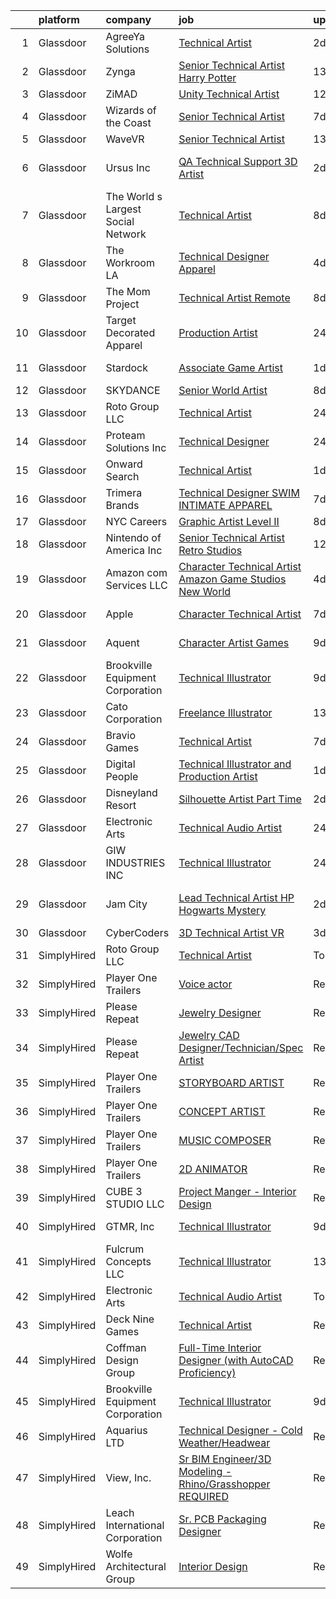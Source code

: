 

|    | platform    | company                            | job                                                                                                                                                                                                                                                                                                                                                                                                                                                                                                                                                                                                                                                                                                                                                                                                                                                                                                                                                                                                                                                                                                                                                                                                                                                                                                                                                                    | update_time   | location             |
|---:|:------------|:-----------------------------------|:-----------------------------------------------------------------------------------------------------------------------------------------------------------------------------------------------------------------------------------------------------------------------------------------------------------------------------------------------------------------------------------------------------------------------------------------------------------------------------------------------------------------------------------------------------------------------------------------------------------------------------------------------------------------------------------------------------------------------------------------------------------------------------------------------------------------------------------------------------------------------------------------------------------------------------------------------------------------------------------------------------------------------------------------------------------------------------------------------------------------------------------------------------------------------------------------------------------------------------------------------------------------------------------------------------------------------------------------------------------------------|:--------------|:---------------------|
|  1 | Glassdoor   | AgreeYa Solutions                  | [Technical Artist](https://www.glassdoor.com/partner/jobListing.htm?pos=102&ao=1110586&s=58&guid=000001818f539d79bdabed36e3836570&src=GD_JOB_AD&t=SR&vt=w&ea=1&cs=1_36c0d932&cb=1655967031057&jobListingId=1007951928158&cpc=8795CF9063CD573D&jrtk=3-0-1g67l77d02hsa001-1g67l77d9irnm800-0e97c32089a08e2d--6NYlbfkN0Dwb_YIohz4zuU9-hizYTxpAJ9-qZQvsILXUPhgrrTAx5tS5Q7cYMYpo6ALWUQbQqPQiQ1qn7MmkWW37chkrsqLUFxmoGR0o3NHbhVPUXlHnJ0w3ZNtz9xp9hODUcuxehPfOLsRQhJ1sJhH3MYYD2quhXlc9D8fH-RjvVqMr76o7_mbbIfDg7xw2MtgTN1Zxq2KLZkgXPHJTQfJXI1aIIFCmpkkKQ39ixyzzMOKv0IFckl7_4lGW35YEBc8DfrRcf23Pr18favfrO-QaESRG1bRGSLua-1OcyIPKUhPQjsLWKueDnIleYmTSARPohoOMsCzpt_VMezwjb-4GQqBlbN6ohxGoIN7TdsvtkQEqMDDKQppG4PRRwOSoQJSgTNWkllwH5RkK0wxF5SOPLqM4giFcOJp2FsQ_8G8rDh2X79OKaid5kYB_RmlguwXoJp5zcrv4FZiXg_Tdo64Iz1d-0ttSCMKU5QTHv9ZTwwejD7PvAxl25CAfsnboIUVrY9gPe8%3D)                                                                                                                                                                                                                                                                                                                                                                                                                                                                                                              | 2d            | Remote               |
|  2 | Glassdoor   | Zynga                              | [Senior Technical Artist   Harry Potter](https://www.glassdoor.com/partner/jobListing.htm?pos=128&ao=1136043&s=58&guid=000001818f539d79bdabed36e3836570&src=GD_JOB_AD&t=SR&vt=w&cs=1_09ad5b4c&cb=1655967031060&jobListingId=1007930325390&jrtk=3-0-1g67l77d02hsa001-1g67l77d9irnm800-fcaf5aeea2e4f48d-)                                                                                                                                                                                                                                                                                                                                                                                                                                                                                                                                                                                                                                                                                                                                                                                                                                                                                                                                                                                                                                                                | 13d           | Chicago, IL          |
|  3 | Glassdoor   | ZiMAD                              | [Unity Technical Artist](https://www.glassdoor.com/partner/jobListing.htm?pos=119&ao=1136043&s=58&guid=000001818f539d79bdabed36e3836570&src=GD_JOB_AD&t=SR&vt=w&cs=1_a514b62f&cb=1655967031060&jobListingId=1007931535655&jrtk=3-0-1g67l77d02hsa001-1g67l77d9irnm800-59ee458019209e8d-)                                                                                                                                                                                                                                                                                                                                                                                                                                                                                                                                                                                                                                                                                                                                                                                                                                                                                                                                                                                                                                                                                | 12d           | Remote               |
|  4 | Glassdoor   | Wizards of the Coast               | [Senior Technical Artist](https://www.glassdoor.com/partner/jobListing.htm?pos=122&ao=1136043&s=58&guid=000001818f539d79bdabed36e3836570&src=GD_JOB_AD&t=SR&vt=w&ea=1&cs=1_a3b4b9ee&cb=1655967031060&jobListingId=1007942802386&jrtk=3-0-1g67l77d02hsa001-1g67l77d9irnm800-2e8120c95d0ca352-)                                                                                                                                                                                                                                                                                                                                                                                                                                                                                                                                                                                                                                                                                                                                                                                                                                                                                                                                                                                                                                                                          | 7d            | Raleigh, NC          |
|  5 | Glassdoor   | WaveVR                             | [Senior Technical Artist](https://www.glassdoor.com/partner/jobListing.htm?pos=126&ao=1136043&s=58&guid=000001818f539d79bdabed36e3836570&src=GD_JOB_AD&t=SR&vt=w&cs=1_3b0eca5f&cb=1655967031060&jobListingId=1007929708288&jrtk=3-0-1g67l77d02hsa001-1g67l77d9irnm800-515f165fb0a512c6-)                                                                                                                                                                                                                                                                                                                                                                                                                                                                                                                                                                                                                                                                                                                                                                                                                                                                                                                                                                                                                                                                               | 13d           | Remote               |
|  6 | Glassdoor   | Ursus  Inc                         | [QA Technical Support 3D Artist](https://www.glassdoor.com/partner/jobListing.htm?pos=113&ao=1110586&s=58&guid=000001818f539d79bdabed36e3836570&src=GD_JOB_AD&t=SR&vt=w&ea=1&cs=1_c8e60c0c&cb=1655967031059&jobListingId=1007952300748&cpc=C4A69CCDBB3B9599&jrtk=3-0-1g67l77d02hsa001-1g67l77d9irnm800-8e6621c51b927726--6NYlbfkN0CT8vBT9H5mqECx2dfLV_FONLPDKpIRssxVwtj05Tmm4rA5I0VNOPdM1oYsK66ov5rfnjfgAZTugxHRSpus1mP8WNxYOiQfHnv_mhFLovft_g4Rr4K9awOumL3X_lvb96-uMoWdsRynJtbDEdlM-fhizy4LBD0CECYUaxYBUgKi4CsfFRoFBZSl9jIqTPKli8q6RhfSZrHVLU5Sb2Bs0teDv2ttFtLKxcgrFuxRKOo3jHlJx_8PyO-8zzrqrT5jxOIbuav3o2VSF_SbBLH3D_GRQ2-HkG0GHF0qBMDs2-AT8EmvwOvMjKxf40gK-tPZkqqso0d3eucqJdfkWSbzW2jQt-6e0s3CvLTBNjU4OAEksVLbEBKT0cVI8YTsvz3t4bDJ9RBrt-jfI_KjOS8XqSpWu949SqwdzjlfXDrLuWExs0asbjdK0NHHeIaQYZ-JWdGFVp9kQYbbvrdDld119-FAHubkdWb5yNejhr7n2UohgATb4geaCQ-HoLN4G29SqpB8s_mwAGKvB5WxIOxUuk84WOtDf6QQ3KsSKssYrbCoDnOKpuah58mkB8akreoaWRtiet0K1XdojpwYI3BSNcQqnVWaa_pj84zDmiCFmhr3qkqcHCT51mPI3soKRP9EXT7CBtvgBA1u6R3FzvG88mQpTEqVV4rHjJwur-fLnj_pOOXKPFF9j-Ns4IzMzimL4ryxoGAHCWibBHWC1MWSecBZ)                                                                                                                                                                                                                                                                              | 2d            | San Francisco, CA    |
|  7 | Glassdoor   | The World s Largest Social Network | [Technical Artist](https://www.glassdoor.com/partner/jobListing.htm?pos=114&ao=1110586&s=58&guid=000001818f539d79bdabed36e3836570&src=GD_JOB_AD&t=SR&vt=w&cs=1_235e6244&cb=1655967031059&jobListingId=1007940701350&cpc=0FE1F5EA2BC84A01&jrtk=3-0-1g67l77d02hsa001-1g67l77d9irnm800-a89872819a82c25f--6NYlbfkN0DSgjPPcnEdvoK3uuxfISLALE6pB1FR7YSHOr_tSg5_QGIhoz_2VqUepdcKLBLI_zSM2ofyPzeQLtzdoth_FeSpi_SRGo1jm_O5Zz3wI8xirG3g5VATtwtMr0r4LH8DSyg-ysPYLWuJRl3oK_-dNRVnhmQzoQ13ikV9FlZyMcmYyzuzBKNKBpnesQkgiPsycCkfrm77Wlfs8diQJVeVc2Fw2KCB8z6M_vPAmt-4WOmxabJFo3o3qVNnADSgNmU3EsHFBr31eISvkYPrHnKfHSlEgPUCbYW5kumO3borS3lvFRVkyrMFjOUylDlHaCECD3SUe5NY3MKDmDrq4e9VDnKSVVeS3Sd3Zdd6oGtPe_k2RXFWk9BP8osE8laEvNuGcPMFaJMv-EJmg7cnwaJE461oPjTPW-WqBWuL1r9e8KCfuuIP30u6q5RYrBcw4l-Nr3CAWFNByUcghwE3eUCL2b0RYRoVxzU4In5zi8s_jx7TuMCqLF4x6MlpP1ZF7agx2aSlPCZkB2SpNOak2dKmE4SQI_tNgIJe6Ey3uo7QrzyvSV_rze1s8Q_sfIejAv-lIChi19xoJQNmDlzSF7hECWgU)                                                                                                                                                                                                                                                                                                                                                                                                                                 | 8d            | New York, NY         |
|  8 | Glassdoor   | The Workroom LA                    | [Technical Designer  Apparel ](https://www.glassdoor.com/partner/jobListing.htm?pos=107&ao=1110586&s=58&guid=000001818f539d79bdabed36e3836570&src=GD_JOB_AD&t=SR&vt=w&ea=1&cs=1_599585ec&cb=1655967031058&jobListingId=1007948862201&cpc=235F38378B0CF412&jrtk=3-0-1g67l77d02hsa001-1g67l77d9irnm800-63055c2c9f39e4bf--6NYlbfkN0BbxD7TrE-0N5bh3QngsCY9650hf7u1LNH0kUNNe64i46ArhF52c5H6kK_ReaOHWezDTI2PlXxbWhRUQmaRdJbsiGHEQRuhsScJbHgWwr5ya7Irfu9MN8k1a-SYASiDP-zfItoPmHoWd_EDJt6aCO4KZEYE13hlEpiS2PXxaSIpcndCNbv4tB3l7CpzQvOoUQ0PZh2-XkoruHYDQ0GbZX1eQMEw8VbCiO1VkA9xnndnmhCSGQ7gOHY3B8ncBIHYHPgR85xLn47o5BaEiDpuuZEKKyPjDY512vtgZ-Mup65B2NZ9gbzL5arGxWxgq9_tAlvA0ZM7ZtWuKSgfJPdjmSGNbQCyBuie3hdl__k2hdGrbJkWIEG5unp_jo9cs0aJ_eyQo-uk39-9s-xX_iDT91aUuebZfe1BGphGyYW9TBJPMR3dK3NNWm8q68rkwE9L7ucCpoO06blMeTUf6y9LDXN7RU0LA8V2vtagmkdBtI-ujD_JgxQ8zeKsskCWoogV9ZeVxx0eU8FqG9Z7wEZSTXEu3f8oxZ-yDJg%3D)                                                                                                                                                                                                                                                                                                                                                                                                                                                                  | 4d            | Vernon, CA           |
|  9 | Glassdoor   | The Mom Project                    | [Technical Artist  Remote ](https://www.glassdoor.com/partner/jobListing.htm?pos=106&ao=1110586&s=58&guid=000001818f539d79bdabed36e3836570&src=GD_JOB_AD&t=SR&vt=w&cs=1_583dd8c4&cb=1655967031058&jobListingId=1007939939925&cpc=44CD5376B8534B8F&jrtk=3-0-1g67l77d02hsa001-1g67l77d9irnm800-264f9011810ab4a3--6NYlbfkN0BDp_epf89aHDQhKpPegNJQ_ldQpEFZQsM9OcONMGxWx6pU56EKHF58QjVdAUvn2gX31HUntCyLUwzir2_2qLQKiwc4zqgc0EcGzWlJtEFabSJje5p3zQNcGS6mmu-hK71c0amOsooqt9D74xqUp2Fe1oOyI1RWtfFw9BBSi2GEBaE6UlKZT1OWJEzUiWGsGr7FXy8Yk5uWVY7l33rsr6kchVIt7Jz_bbe13IkgLUPX7TROndLUqAlIIIevRmKsSxkvbgnsPX5xV2Mel4t9mKZzUBuNAFJad-JKNXWJ38qPlWQdUm9kmKKFa0LAFGlGf2aAvrHXI5rsXtOxIeWNYEj22i5yv_waHPJE49H-596UXTU47rbnHta_XoB0Vrk7mDzbcORqvxDn6ey7q2gNgE3MiL8tBg3lefdJOEyx0OulR3qaHMEd0dl-1h6sT2IrjjgdWeNZFNUCPWjFx7n5w3jzbpegymmeNHRLuOL3fQw3lw5YJqX00lVvbIwpRLhV6o06xCzRd4z0kpPjrMERBwt23bXxqczZ9o5jOkaSiLz8EMF9CfV6vj7oljZV5xfo6FPohXb_QjCEnA%3D%3D)                                                                                                                                                                                                                                                                                                                                                                                                                            | 8d            | Bell, CA             |
| 10 | Glassdoor   | Target Decorated Apparel           | [Production Artist](https://www.glassdoor.com/partner/jobListing.htm?pos=112&ao=1110586&s=58&guid=000001818f539d79bdabed36e3836570&src=GD_JOB_AD&t=SR&vt=w&ea=1&cs=1_0a009bc2&cb=1655967031059&jobListingId=1007957354561&cpc=48B9F4758953335C&jrtk=3-0-1g67l77d02hsa001-1g67l77d9irnm800-1a3b45e677a54cb2--6NYlbfkN0Bo_CM2a8GgFIiw_-9fb5ug3xmG_MFCzpxBl7ntROtVZZwkxXllnYUBEouZ5bRRkZHsuEezYo4nGhE4PhEdmyH-nn1XLLvp-SwzZA1fz7eS6BbSbtWJYURT0ATtknenuNdkFHmNXLXvQFw0HRlzm3yYQL0gDDR4NgSzxPxGy_ENQrXui4MyF8Qfuzwxc5LaHoNQqVWj-BSatFX4aBxcXcd3Mk8D7MwsikBPCU6d-ycKOrCYI5xzPebhvJ4GvvZKgVyf1OqGr582ZtvI2vJ_4WYDI_0XRoEbG7QBBMB2yL4Q18sumnH_HCgLkNP1PVL3D3hknHPC_Qlhx30icq9-llKfCtRVWHWze-wFsbStO2F-trh95fm-sFRxifuDcTa2ndIv7zdyMCiiXo8PAmQzaNO2WfBA9--kEEwlxXpaetNT_IdaMqERbGH-iNugBVlgp4nHsnwbvag43-e4uBRBFbxF-LnISsbMbiZ8vwdw5tkEsmK3CWgYhwRtnJrOKVe35ig%3D)                                                                                                                                                                                                                                                                                                                                                                                                                                                                                                             | 24h           | Naperville, IL       |
| 11 | Glassdoor   | Stardock                           | [Associate Game Artist](https://www.glassdoor.com/partner/jobListing.htm?pos=124&ao=1136043&s=58&guid=000001818f539d79bdabed36e3836570&src=GD_JOB_AD&t=SR&vt=w&ea=1&cs=1_270b95fd&cb=1655967031060&jobListingId=1007953689488&jrtk=3-0-1g67l77d02hsa001-1g67l77d9irnm800-5142e70c69ddd18f-)                                                                                                                                                                                                                                                                                                                                                                                                                                                                                                                                                                                                                                                                                                                                                                                                                                                                                                                                                                                                                                                                            | 1d            | Plymouth, MI         |
| 12 | Glassdoor   | SKYDANCE                           | [Senior World Artist](https://www.glassdoor.com/partner/jobListing.htm?pos=127&ao=1136043&s=58&guid=000001818f539d79bdabed36e3836570&src=GD_JOB_AD&t=SR&vt=w&cs=1_b3357f80&cb=1655967031060&jobListingId=1007939631759&jrtk=3-0-1g67l77d02hsa001-1g67l77d9irnm800-638e1b51108d22ac-)                                                                                                                                                                                                                                                                                                                                                                                                                                                                                                                                                                                                                                                                                                                                                                                                                                                                                                                                                                                                                                                                                   | 8d            | Remote               |
| 13 | Glassdoor   | Roto Group LLC                     | [Technical Artist](https://www.glassdoor.com/partner/jobListing.htm?pos=125&ao=1136043&s=58&guid=000001818f539d79bdabed36e3836570&src=GD_JOB_AD&t=SR&vt=w&ea=1&cs=1_6d6c2955&cb=1655967031060&jobListingId=1007957046691&jrtk=3-0-1g67l77d02hsa001-1g67l77d9irnm800-458a406d35b20855-)                                                                                                                                                                                                                                                                                                                                                                                                                                                                                                                                                                                                                                                                                                                                                                                                                                                                                                                                                                                                                                                                                 | 24h           | Columbus, OH         |
| 14 | Glassdoor   | Proteam Solutions Inc              | [Technical Designer](https://www.glassdoor.com/partner/jobListing.htm?pos=108&ao=1110586&s=58&guid=000001818f539d79bdabed36e3836570&src=GD_JOB_AD&t=SR&vt=w&ea=1&cs=1_ac929eb9&cb=1655967031058&jobListingId=1007957157599&cpc=50179EF3956C3176&jrtk=3-0-1g67l77d02hsa001-1g67l77d9irnm800-d1a8cd7a36bbccdd--6NYlbfkN0AEHyidsAqlM5jU6RNZv1Yf_D4e3sgfUyke_uMGTUdwuNYaPub4Pzc-m7WlvIsD3mx2oUdZ4W7WlRNRRNhxlogjq4lkkLP-kxzMHokMcDwNF6sl7fpS5lBMMKe8h0378UpkGmF67BhasmU-epXJX_L_fj0Bt_qQrpg8Xj46DImytkJLG-izhDhCgRfbCoH_NfHDHMycwh7ZtwggWFGgrCtx3bB6A6L29uAqIf5f4q8019xJCtKyCX90cgyHB6hIJF2I9hTkY_FnrlvpP2T5b5PYVAaxl2CTf9-nG3-p1HKI8o_KRIg6wShR5mCSc73kipzqWKhWvAB0GkfFAT5ZSzAzLZexN7I8fm20DgVx7TyUVTooqhBx7v-XMPZ4B5898_GrJ9NqYqKQwTsfysOJy8_LmPS8ZHuhc44Dyp-soE5skF9rQNUDXQBiS0UvrpT-Ki344_P333kdX-OIpmw8VoJ0ndy8BGmUcRCqbR1P6qqIMRbzr-C6283zSRfF3HZiF6VVXtRpUyYh-w%3D%3D)                                                                                                                                                                                                                                                                                                                                                                                                                                                                                              | 24h           | Manhattan            |
| 15 | Glassdoor   | Onward Search                      | [Technical Artist](https://www.glassdoor.com/partner/jobListing.htm?pos=111&ao=1110586&s=58&guid=000001818f539d79bdabed36e3836570&src=GD_JOB_AD&t=SR&vt=w&cs=1_7982fc5b&cb=1655967031058&jobListingId=1007954886133&cpc=D2F1DE17EE1F43B9&jrtk=3-0-1g67l77d02hsa001-1g67l77d9irnm800-5131d7b8876a0659--6NYlbfkN0B7YoEZZ2QAGDyEGGmBPAUWSHc1Mt3sMCn9FehKcWA3w0R0aH9tn_iPRPZmwuOkWsxEWWC8gx3As6Kin8dza-zO1qi84xRYi-22dBLOTXn3y7FjxBhDhCHCO3qP1SaUDmU7IMeOPcNnVVI_NQpCX5fLoJMiqsFbR0cHZZRBl0NCFmcUucvVbX3Zvgn0VdauAX07U6zxrMBYZ1rpozE2PGCmxFcETRIf6GkJr2PvdTP6EOLcPzYjK0O-MWJ9WCYKoNb00yGkxRC_-DrlHiWgcIRMfUI-8AkGtBr34Fi7vMrVnpj2XAb4qTsiyzdZfu_j69EWhuyViMjRNyIoIene6QSKvaXdCmQgmxCy6GF5Gcquu0NIyAQpSwbay322ENK4aHeaa3oqE_nPg9reU2qGqThIq7MnYZ5u_W8aBj5Pxl4tQYeG7cy_n_JUxE2-j6UR5u5ab9hQ8viCjQMtqL5xX_1UgfwyO6n_E3S6x0fjShUVAon-anpPyXxxU5DyEcRj7xzyExwdh8yFyPchgiOK0lXCLMwXRd9XwORn40i1p6yIUZJ2JbF66ykmkTwZfEamKk0u9S5fdHNfGAEayvEkjv7JmOj-HHMDl6cLkmcligfmukfd8I35Ips6w4LurYey_3zxjh7myX_K_kZf4wHr-tLW8vDSYwnNHQy1uwWXlACOG5R1OBrTazi2A8zlmqz88P7CuLUZ3XqvI1EM9xWkpWbIm-H8fNX8ptKk48cug6dfuIfAwdloY5JZyd6QYTKnZflSXzPlN5lRR0ZaXR42hsux93tyzMcx2sbHPRhgFcbiR-dhVo2OW0eHF9gXDruORva1C1ZftS9C68AJFpUErZ860YNUkiqFUkEDxmGD7PVsikJf1SSUFXjmLXaM1imQcUXmC6vznQlWGjwesQDTj-jr75Hyg4noAqdSoP3z_YFNuif9PHbqacgV855KQY7roSxkwmzUNmDvO2m39VqoL6lvfV6Zi8OP7un5OSJQsu49cITiKxMnDaO7) | 1d            | San Diego, CA        |
| 16 | Glassdoor   | Trimera Brands                     | [Technical Designer   SWIM   INTIMATE APPAREL](https://www.glassdoor.com/partner/jobListing.htm?pos=109&ao=1110586&s=58&guid=000001818f539d79bdabed36e3836570&src=GD_JOB_AD&t=SR&vt=w&ea=1&cs=1_d8b930d1&cb=1655967031058&jobListingId=1007942360547&cpc=AB6E7ED505984E67&jrtk=3-0-1g67l77d02hsa001-1g67l77d9irnm800-4e00f04391f14b82--6NYlbfkN0DzaDHVbxJ-LJZej0v9fk4K-FwNocoxjQ_zxp68kPBvctOBIAfBBfY8yM6aWU0BbG79AGZrteZDLLR1ROExfUvURuACMNXEbU2lgAZJTHfTwjbvTSxRq4aFQdJ-C5X2_gb8JBuE7G684wYkkNPhUNfVRXTN6x96PErJfEPfX6yxrsP4V52AM0C8BHBBJXIs_ccY-HmONq6MiBmzlLVeV1zWals9k--ieXaohRQPC-wsPwgBvzHi786wEJmQlW9KGNNmbUsiqtOh8tDh-FHrMgaO3y6vsSonWipRP68aGBOEpDWasA-CJX9Lyh1DIXKn6yEK1YRzoOHtoGcTJGQ8UFARCnDdi8sixQzRm2KVOHCKA0CkPaIX0LHX_rynKmL1B6YXy2WaNsG9Yqe3d6X9z6hK9JZYPNoVyO4PcgknBIu1qaZaZJCfyEGyQnEZjuetoPh931je17nRXuhQd_mao4jGQoWajmznWqEE11dM_v_LVGYO464XnditIyizHEHABeO-DN5rwpWkupLf7v1TlIBwkBukvFEL1Cs%3D)                                                                                                                                                                                                                                                                                                                                                                                                                                                  | 7d            | New York, NY         |
| 17 | Glassdoor   | NYC Careers                        | [Graphic Artist  Level II](https://www.glassdoor.com/partner/jobListing.htm?pos=129&ao=1136043&s=58&guid=000001818f539d79bdabed36e3836570&src=GD_JOB_AD&t=SR&vt=w&cs=1_e60481a0&cb=1655967031060&jobListingId=1007939256781&jrtk=3-0-1g67l77d02hsa001-1g67l77d9irnm800-49a08ac07a8db449-)                                                                                                                                                                                                                                                                                                                                                                                                                                                                                                                                                                                                                                                                                                                                                                                                                                                                                                                                                                                                                                                                              | 8d            | Manhattan            |
| 18 | Glassdoor   | Nintendo of America Inc            | [Senior Technical Artist  Retro Studios ](https://www.glassdoor.com/partner/jobListing.htm?pos=123&ao=1136043&s=58&guid=000001818f539d79bdabed36e3836570&src=GD_JOB_AD&t=SR&vt=w&cs=1_2b0a74b7&cb=1655967031060&jobListingId=1007931759564&jrtk=3-0-1g67l77d02hsa001-1g67l77d9irnm800-b3cfe5fc0fb78aef-)                                                                                                                                                                                                                                                                                                                                                                                                                                                                                                                                                                                                                                                                                                                                                                                                                                                                                                                                                                                                                                                               | 12d           | Austin, TX           |
| 19 | Glassdoor   | Amazon com Services LLC            | [Character Technical Artist  Amazon Game Studios   New World](https://www.glassdoor.com/partner/jobListing.htm?pos=121&ao=1136043&s=58&guid=000001818f539d79bdabed36e3836570&src=GD_JOB_AD&t=SR&vt=w&cs=1_e1feefca&cb=1655967031060&jobListingId=1007948570053&jrtk=3-0-1g67l77d02hsa001-1g67l77d9irnm800-239f5a616c64cdfc-)                                                                                                                                                                                                                                                                                                                                                                                                                                                                                                                                                                                                                                                                                                                                                                                                                                                                                                                                                                                                                                           | 4d            | Remote               |
| 20 | Glassdoor   | Apple                              | [Character Technical Artist](https://www.glassdoor.com/partner/jobListing.htm?pos=104&ao=1110586&s=58&guid=000001818f539d79bdabed36e3836570&src=GD_JOB_AD&t=SR&vt=w&cs=1_62e22435&cb=1655967031057&jobListingId=1007943800865&cpc=F41FEAB56D215062&jrtk=3-0-1g67l77d02hsa001-1g67l77d9irnm800-b0764ac796d8d5cf--6NYlbfkN0BvKrLyj5gPmtZO9T8euul8TCxuuKNOtzRJOomxnwSEodTz2Bc-sPZl5OJ9R4TJsNeweKXq5aWbh9emI1Bdh4qUg8XCZ_BNygwrXO3dOzEnZpRSo6qle0sptwnuYlqFmsrrvBiQS_C18M7-w2LQsg7Xw2caGIg1_GOVX6ZhxtZ01RAymg2WocZSaswrzajXvkDfAsBgerLkiTXFz0WfPx7Z6aCpcS5LbL3f9TE7RIJTKb-cdtIbv4AW-eSl1rhyEmJGApl9KRui7Ekbm-UXjsv0FGKO-I8NFoLBvVRMYM4CHvd0qITSmPE5tkDaP1L5_etW0kv8zzFqhljZ8mp2rJDGZCICtlwe5T8iTqh2z1yxHUQzpughX70W_QrhQFw1WiYENxKrpU_ASEhIsgjWgueQe_R5MrI82kK0h_7HyFDF-PZKhS-syTYYfSZjAz5I3lNAX9YMkFPwGO1sEOl9POUsMm1jAGYe6WpjHK64rwlBYOjksvJkFGjg0FYdofrKtzkYn3vABgGvHzABSEgYHJ19n95yVQykFLKADwgSffY9crxbOfxTdHEgtwQmhmcYEpXxgx0rs_plqZH5gdPN_ISLK0ibwff2pM6Pp6qi_lwZIi-oS0LIegVK9hbvcGpipP4PKrFRCPzfJt362U6GQVRRXHlHS11Zqml4bw1qmBA1k8ngM2-T-uGU4otW1RLi5eCCcriW9RHHPevcvvzb7-pgbuPut7yiAMVxEVw2zkFXjeXZWED28s5njX-qwRO-kna_T6Kq9ed2j6KbJ_9CY2KGfWan3PHoTPoni1jP1VS0CZb6LwsyW4-njnsKfQkPptlCPSA5F-W6dkznTp-rLJqkiILDH1p4R1hhdckB_MiyS9V6BPVB2iqgJ2UxvLEeXjYkdq47rOUq7GYRzekq7uZGpG6wasEnqJropotEZst0KHaNCK_FXCtFWZvJn66MM0-HLAvRjUwr0Q%3D%3D)                           | 7d            | Culver City, CA      |
| 21 | Glassdoor   | Aquent                             | [Character Artist   Games](https://www.glassdoor.com/partner/jobListing.htm?pos=116&ao=1110586&s=58&guid=000001818f539d79bdabed36e3836570&src=GD_JOB_AD&t=SR&vt=w&cs=1_5a2fd779&cb=1655967031059&jobListingId=1007936255373&cpc=451933188B21919D&jrtk=3-0-1g67l77d02hsa001-1g67l77d9irnm800-5dc12179ce319e3c--6NYlbfkN0DMrcEu7yrtATojKJA7cEzGQ3FdRGWLh0CZQInL4ECGI9gD0Wolx9R2v-Aex0-GK07INm5qc-78OS5RFjiAQMb953HXtJYxo9EZrsW0-5j0-c3nYAgfIYqE9pJuivlfPVhH3KkSP9XdJjRafUTgIOGi1N3luAKrRSHzEgcOJ0G8wAEF2RgA6Sx_RsEjJZG8pYfKcct2AMUh22Sp1dhO9NJ-KTkobe9c1Hl4-SLEL4lgYhaN6X9TYpipNT2YRt4Rfy2qJ9qkBGa0dRl_1d3flMK8z4Vwmu2KHNW1j8j6P-4l2_nt7woYLl7mxANj_DXOXQWYU06WCErm7Y2v3hNtX50zjDq4zJs4XGchNn0A5NAU9CXEdSqTZ9D6hiPwTT3ttcJLpe-sJa5eKg3taqBJb2kZZDo1Fj2ftUkEfGOmM8UTMBltKhQjpbrKe69d4gM66wvHk5cTL63YKQ%3D%3D)                                                                                                                                                                                                                                                                                                                                                                                                                                                                                                                                                             | 9d            | Redmond, WA          |
| 22 | Glassdoor   | Brookville Equipment Corporation   | [Technical Illustrator](https://www.glassdoor.com/partner/jobListing.htm?pos=101&ao=1110586&s=58&guid=000001818f539d79bdabed36e3836570&src=GD_JOB_AD&t=SR&vt=w&ea=1&cs=1_579aa02a&cb=1655967031057&jobListingId=1007936888104&cpc=A3C165F64CC0ACE0&jrtk=3-0-1g67l77d02hsa001-1g67l77d9irnm800-41e04f3e86ad5be0--6NYlbfkN0AZXaAnvWQ4CgrLXQ3-lL02tNl7RttvYaq8uLDT5Ts35NCcowzALMXIQqjvmcfrs6iMLJ05zGA-MhMorrCdO21YArmacLMbamaaI--xOxstkw4OE4ArF69wbv_BZ19iAa8FUPubzpnYeMwy8YFCQMxVYeL-JWXvwPWhxFRcp6GsxKk5XHdd1DXlSWhssncJkUgZCGSym8anovGLUOtWh0yWri6t2IloDvVrDzRXvAyXq_YHASM45KlXL9noF3NCk7rCxBqtEFou0ooKoP74YJnafZq8GOj5ht4T99NztkC-bmViAzLISw7o2-uxU8vbQqlsPutvMeArl8MvR7b7r9QoUfkTiIU2tjcLzDwxL0nZxBjsa48i17tHKmvCc7paUc-OKnfm9zeHGOqPpUCJp3iBpozGYDeBywTOz_km5Trb6rPopatCMVDtZyMfSzscTU0MOfQKJ7a8SbKwD3poHoqeeiTN7IhF_ADJSoBGeMlGc2TBojro-GZ2rUrBQWJ2bPIDg9KYL-XhSkE1sJt7Q2kY)                                                                                                                                                                                                                                                                                                                                                                                                                                                                                       | 9d            | Brookville, PA       |
| 23 | Glassdoor   | Cato Corporation                   | [Freelance Illustrator](https://www.glassdoor.com/partner/jobListing.htm?pos=110&ao=1110586&s=58&guid=000001818f539d79bdabed36e3836570&src=GD_JOB_AD&t=SR&vt=w&ea=1&cs=1_37847c0e&cb=1655967031059&jobListingId=1007929410857&cpc=281FE6ECBEE2538F&jrtk=3-0-1g67l77d02hsa001-1g67l77d9irnm800-66adde47535a7dff--6NYlbfkN0Ct3M3m9Ud2tRSZuHYvn4SP67sswXNI9WBB58kn5xwxAUXlFgyh4lcHR4lKXZUlDjxWfwbsPWyOpAZBjiykS6KmtBVZ1rhKjpOKmFegHBupFtrgsVqJmvhG_x6w1O9X8CSBtYPFop9VGlfDmZb9J0i8z6rInXhEeAIZcszdSiy6LD9tH9WwN1YGA62TEw8bfsQJgrpV1cTTjA9y60IpbFeIlLEyXcWOa4IWlhzkfY3FZdAwVhSZFBoiSz5rvPA68vg64b9OsnKutx6r4KDWLSt9w3pGk1JgznkstmszMwl1Rzr-1JShUcrSnz8awKM1PUu6I1svwbnMMX2HyF-KhlQFsRaqOUehHRNDcJ8hwAk0guvomHYL0AbFHfMD49gt-OaG-15ohR271_42pcgR8LAVO5lKvbYauqQfJqyPQWm_BeEbIwbwGCF8GkLNzyrxp3CD_cjYBoCxVoCSJ8uiwGQrZk-pYNtqVRdfQsm21WsXi0P4-V_DajgYoy5bWCfVYCFN3-oytx4Luw%3D%3D)                                                                                                                                                                                                                                                                                                                                                                                                                                                                                           | 13d           | Charlotte, NC        |
| 24 | Glassdoor   | Bravio Games                       | [Technical Artist](https://www.glassdoor.com/partner/jobListing.htm?pos=103&ao=1110586&s=58&guid=000001818f539d79bdabed36e3836570&src=GD_JOB_AD&t=SR&vt=w&ea=1&cs=1_f2df51cc&cb=1655967031057&jobListingId=1007942923850&cpc=18C9CE28155C17C5&jrtk=3-0-1g67l77d02hsa001-1g67l77d9irnm800-bbd09794a33c8874--6NYlbfkN0APToHrk7ILONyRglvlT3LJMO76dZGJsKlG8WQjsY8CqwypV_UwhZFYG88NHCv0jXwYBc-k4g_JhbV3Wvd_5t2G0cexgYdxhQsRwSvwScSaAITOiHIt3jFOLqLZPrf1THI27et2sbhhR-XSyz8iF0K4sKwRoTWmZqjaAYiECkxJMwojV_IuuqYlnKi-prTq7lmIzPr2-Tm3EaL-Kg6dqcoK4G1TXBGgBloA7zb_FuNFFgEap7yVa43pmoVhYXxTSdoIqLXvlmTs3ZvG8pVjX4az0M_72jiUyFVQpCIBZKsJw_jVNULX0zK7OwjwFDnGDko6vj9RoiPkf7Ob2AJrZxolDaGq825KXyNZg7-W0NeAtw3E0eko29trceo89Ppp5u0xZcuVOAT_c6ZxC659dBQ173ViEWSQ6SVyg1hvUPZgjn6e0I37fkUs4OGYxOiqEY4ikaKCF2oAGhTLSuTOcsMPwBb1vm28IzYy9qA_p7Lc9wWW8thJS41o)                                                                                                                                                                                                                                                                                                                                                                                                                                                                                                                            | 7d            | Remote               |
| 25 | Glassdoor   | Digital People                     | [Technical Illustrator and Production Artist](https://www.glassdoor.com/partner/jobListing.htm?pos=105&ao=1110586&s=58&guid=000001818f539d79bdabed36e3836570&src=GD_JOB_AD&t=SR&vt=w&cs=1_d50d0992&cb=1655967031057&jobListingId=1007955536013&cpc=663B5FE45D73772E&jrtk=3-0-1g67l77d02hsa001-1g67l77d9irnm800-662199bdd8d1d081--6NYlbfkN0CQRQ3eiV4YWjrRS1ho7HVQ9JO8v6Fb3eU0yDOJbdOiEoxcbMbAZ5AqBW1JcdFEx49M1Hdvv2_WV-0FZFDW0jT68FbGYX1MzE_kz6r_CkgwqViWBpDSNjV_nAI9zzTg9sNHSKyVf75uCbpRDe8PaPd8NB-BdjOb3N9NfcTjA-zaRW-Z6WFuv57GPuYVZ5YUzV-Ei9idD-lA9ejBz9_sMlDb2GxrGn4y9QVrtg8LtugctqKwuV2rf9ENQDNQxgXIONRoHFw9rxZcXQAYX-0WtRg0-rE0rYMfy_UwC7xrofdO_4LNwuOXa2n04_-eu4CnJJf3ZE4crcNFhlATM-m2A4eJ7uj65gYXQe5EcUDWqcfqoto3WTsCB19JXJr_zisd3R3dVQ8ycUg6Uj5VDA8DrFbBZxdILcQC9Ff75BSHqiLkBBlqMICc1aZ9JJo5xf-1FiXSrjfMTXu70MKMM1uPCO47M18383vuYvuEACTBn9aKpmXScDjfteXJQrg8wemvHnY8dEpjaigBWw%3D%3D)                                                                                                                                                                                                                                                                                                                                                                                                                                                                          | 1d            | Pleasant Prairie, WI |
| 26 | Glassdoor   | Disneyland Resort                  | [Silhouette Artist   Part Time](https://www.glassdoor.com/partner/jobListing.htm?pos=118&ao=1136043&s=58&guid=000001818f539d79bdabed36e3836570&src=GD_JOB_AD&t=SR&vt=w&cs=1_e960b325&cb=1655967031059&jobListingId=1007951411790&jrtk=3-0-1g67l77d02hsa001-1g67l77d9irnm800-30c9a2375c3fec87-)                                                                                                                                                                                                                                                                                                                                                                                                                                                                                                                                                                                                                                                                                                                                                                                                                                                                                                                                                                                                                                                                         | 2d            | Anaheim, CA          |
| 27 | Glassdoor   | Electronic Arts                    | [Technical Audio Artist](https://www.glassdoor.com/partner/jobListing.htm?pos=120&ao=1136043&s=58&guid=000001818f539d79bdabed36e3836570&src=GD_JOB_AD&t=SR&vt=w&cs=1_ad2d3fa1&cb=1655967031060&jobListingId=1007958055793&jrtk=3-0-1g67l77d02hsa001-1g67l77d9irnm800-bf2225137a4bb713-)                                                                                                                                                                                                                                                                                                                                                                                                                                                                                                                                                                                                                                                                                                                                                                                                                                                                                                                                                                                                                                                                                | 24h           | Seattle, WA          |
| 28 | Glassdoor   | GIW INDUSTRIES  INC                | [Technical Illustrator](https://www.glassdoor.com/partner/jobListing.htm?pos=117&ao=1110586&s=58&guid=000001818f539d79bdabed36e3836570&src=GD_JOB_AD&t=SR&vt=w&ea=1&cs=1_81616aef&cb=1655967031060&jobListingId=1007956841984&cpc=A65DF3A704A48F9B&jrtk=3-0-1g67l77d02hsa001-1g67l77d9irnm800-df52499674402d85--6NYlbfkN0D0ff9e8Lfwlpl5zGbQmpn59AL71QmFd7VKOAnfyjZzp5sdngV8WPgYe0dov1m7Y2lFwjrbvwrvRpZ9XeSBlNvtin7dwLDm8U2jwpy4o9tCVRqCsAEGEiOZqdueQGPHavfxmDYfjlC56wPi7Tckr7wzfsb7oUrcCNwquubYzhDhT5cNb4S8P4Uew4vKn0YJmD1pTHD3mpQDbHLglAA4LUL9caNhnwkx_WznEJewvMe_4CykWjXiK4o8SGmy6nwBdHAljDEYjw_bK207EitEYXnbzJ0GRyQJFT3K7FeBoPkOpi-kgvoSQG_qoxvfup6AhoPI8Se38Lnyrn9cgsZywAmdh8JsnruyQfUWspnN9qo7B0CKainPsxzieE-ThSWAlXSho77Yo8tNbdZ2cPnQV-LtYp4A6fmks9vx8521gJxgbLbj7nEUSQSaFCJTGJzoCa-BBynNbA1-dO1BZeDkfHpllMalxWWLWigjeufRMybUrqVcZs1JqMQm)                                                                                                                                                                                                                                                                                                                                                                                                                                                                                                                       | 24h           | Grovetown, GA        |
| 29 | Glassdoor   | Jam City                           | [Lead Technical Artist  HP Hogwarts Mystery ](https://www.glassdoor.com/partner/jobListing.htm?pos=130&ao=1136043&s=58&guid=000001818f539d79bdabed36e3836570&src=GD_JOB_AD&t=SR&vt=w&ea=1&cs=1_c9abe449&cb=1655967031060&jobListingId=1007952602170&jrtk=3-0-1g67l77d02hsa001-1g67l77d9irnm800-fea9a6050b4bc3fd-)                                                                                                                                                                                                                                                                                                                                                                                                                                                                                                                                                                                                                                                                                                                                                                                                                                                                                                                                                                                                                                                      | 2d            | San Francisco, CA    |
| 30 | Glassdoor   | CyberCoders                        | [3D Technical Artist  VR ](https://www.glassdoor.com/partner/jobListing.htm?pos=115&ao=1110586&s=58&guid=000001818f539d79bdabed36e3836570&src=GD_JOB_AD&t=SR&vt=w&cs=1_cc53f5f2&cb=1655967031059&jobListingId=1007949347423&cpc=47CFDC01B3F81FAC&jrtk=3-0-1g67l77d02hsa001-1g67l77d9irnm800-28ce65140ee64829--6NYlbfkN0CpFJQzrgRR8WqXWK1qKKEqALWJw739KlKqr2H-MSI4eoBlI4EFrmor2FYZMP3muM1zqayqab0iqQYAg9QgpKBX68GMmV-PL3bQzmpyjQw79X_Q2bunbfv2zsTRN89nEOFQXQ1Z8rqkxNanBeHQTBIUI4QFG3QeFUhcbMg3UgXJldt0nAd4VBmjzQ3aOeV47fZvg5jR3ty_Np-LwxTG8ARFZTvyqwMw42g3bJfwaSOu2k9CNV26NablzMe6HnTlbd47nzWBqKs5u5MdYFFzVGkTAWVUVH_jbA3Z1w79FL9kyBJfZzTtnHDo4fzNl0EJHWe2QuPHD3UEYPG3VsfnwIJLPcgpPvxChBbS9Tq2KRQklsjwCE2kVnc92td2vJ0A7jAO6_wFTM4tMDi6ML2YXhXYVeluTXLdbu9fUowTC5f6prkZphhNtnCdt7UOEIXqjALJc-utnr9duXuYy9qA6flfOEtVxdeuVE9DYUtEyABSHA2_iGc6D2BRUMwID0ShRIQvwbVZyVlbpALaJzQYcFYYA1wdkuNyuEx-YEEn9zZI_VzlszsZd4eTHSUF7JPtgVlLob9fES5Wu4ZXwP2L8bHX3pjgml5kHwPZCjCI6m1AxZwk5fSLjHc46cpuUGVb_9djhLRjtf0BaXJOm0DUnMiY-7jSG9HSvkjs-Bewh9vFGxMwl8RSoeJqUn0wXXF0FRia78B8QGcxZ0c6dDTkRdNe_KP6Wntc1YXKDygy83vQcool-QPEc1karK0npmiMvcPkWpC7sgCGHCLO3GX2uvJhA-Pj1kz75yU3QnFpq7DxD4d-T0sDyjQyjVtBCVCzX80v00wM2knCRGXxtwNXxqlmUumUhlI9uCG7OVUh0MM8BfIzFGCTbV29iHsYcb5C8YfkAbtq49HcQ_ys26muFA4DbPeO1HlDfmwYaBS_JEYqCdeR-fxiX9_soc90TrJ6I2heoeXQEyoHB7kXtdS4-7YMy5m2ahq96D4%3D)           | 3d            | Venice, CA           |
| 31 | SimplyHired | Roto Group LLC                     | [Technical Artist](https://www.simplyhired.com/job/FF7PZl-Fe6jW8P2bop0vxlqz5JAOz6F3gxtK6hWef9CZyKhrhLgPxw?q=technical+artist)                                                                                                                                                                                                                                                                                                                                                                                                                                                                                                                                                                                                                                                                                                                                                                                                                                                                                                                                                                                                                                                                                                                                                                                                                                          | Today         | Columbus, OH         |
| 32 | SimplyHired | Player One Trailers                | [Voice actor](https://www.simplyhired.com/job/spDD-EJ3TjYBjE8eMRZ9eEmKaVlWQD6z3yRQeU5qhxOkgExTKczNWQ?q=technical+artist)                                                                                                                                                                                                                                                                                                                                                                                                                                                                                                                                                                                                                                                                                                                                                                                                                                                                                                                                                                                                                                                                                                                                                                                                                                               | Recently      | Bellingham, WA       |
| 33 | SimplyHired | Please Repeat                      | [Jewelry Designer](https://www.simplyhired.com/job/eqZCp6OfNkzHjWHDgEBQI63qXFou3CrkdCXbqkZ5LvGMGU5X4HWy4Q?q=technical+artist)                                                                                                                                                                                                                                                                                                                                                                                                                                                                                                                                                                                                                                                                                                                                                                                                                                                                                                                                                                                                                                                                                                                                                                                                                                          | Recently      | Sunrise, FL          |
| 34 | SimplyHired | Please Repeat                      | [Jewelry CAD Designer/Technician/Spec Artist](https://www.simplyhired.com/job/ppvf2r7N8yLNgoIwL-weD7YzaNH1jvE5SEhz67ZiaDq4BDi4XKidNA?q=technical+artist)                                                                                                                                                                                                                                                                                                                                                                                                                                                                                                                                                                                                                                                                                                                                                                                                                                                                                                                                                                                                                                                                                                                                                                                                               | Recently      | Sunrise, FL          |
| 35 | SimplyHired | Player One Trailers                | [STORYBOARD ARTIST](https://www.simplyhired.com/job/WsM3HESh11erc7gbrwmB9wOuLc4G8EpuzkIDIBZRmQv2tJ5MIdyzZQ?q=technical+artist)                                                                                                                                                                                                                                                                                                                                                                                                                                                                                                                                                                                                                                                                                                                                                                                                                                                                                                                                                                                                                                                                                                                                                                                                                                         | Recently      | Bellingham, WA       |
| 36 | SimplyHired | Player One Trailers                | [CONCEPT ARTIST](https://www.simplyhired.com/job/NHSymmraphyw8uHdSkV5Et_VVAdt0q4UIaYh_zD91KukT2nlM8P-Uw?q=technical+artist)                                                                                                                                                                                                                                                                                                                                                                                                                                                                                                                                                                                                                                                                                                                                                                                                                                                                                                                                                                                                                                                                                                                                                                                                                                            | Recently      | Bellingham, WA       |
| 37 | SimplyHired | Player One Trailers                | [MUSIC COMPOSER](https://www.simplyhired.com/job/Q15JfoKbrkv-b2B-w2mK05CTMp4EFK54X0BEOiWYbh53jaGHY360RA?q=technical+artist)                                                                                                                                                                                                                                                                                                                                                                                                                                                                                                                                                                                                                                                                                                                                                                                                                                                                                                                                                                                                                                                                                                                                                                                                                                            | Recently      | Bellingham, WA       |
| 38 | SimplyHired | Player One Trailers                | [2D ANIMATOR](https://www.simplyhired.com/job/RC4ha0n68LpX4-3ZqG_oMrNMZyzb3U9izT2JXVaupWXd4fA74CKPEA?q=technical+artist)                                                                                                                                                                                                                                                                                                                                                                                                                                                                                                                                                                                                                                                                                                                                                                                                                                                                                                                                                                                                                                                                                                                                                                                                                                               | Recently      | Bellingham, WA       |
| 39 | SimplyHired | CUBE 3 STUDIO LLC                  | [Project Manger - Interior Design](https://www.simplyhired.com/job/-s39AQb2wD3veyt5-eZP5ZU-A9D85DY9cJlwyAI70EIN6K2LHKbCCg?q=technical+artist)                                                                                                                                                                                                                                                                                                                                                                                                                                                                                                                                                                                                                                                                                                                                                                                                                                                                                                                                                                                                                                                                                                                                                                                                                          | Recently      | Boston, MA           |
| 40 | SimplyHired | GTMR, Inc                          | [Technical Illustrator](https://www.simplyhired.com/job/qX67nhkcjSecOWS-59i-nokzPhWh1KY0sPwbkl_-jLksrsom7wUBWA?q=technical+artist)                                                                                                                                                                                                                                                                                                                                                                                                                                                                                                                                                                                                                                                                                                                                                                                                                                                                                                                                                                                                                                                                                                                                                                                                                                     | 9d            | Hollywood, MD        |
| 41 | SimplyHired | Fulcrum Concepts LLC               | [Technical Illustrator](https://www.simplyhired.com/job/Jnn0SVY54BwcYqOTJV3sv2uZeRG4GT5pWN-nRi73C91Ja1w2c-EaFA?q=technical+artist)                                                                                                                                                                                                                                                                                                                                                                                                                                                                                                                                                                                                                                                                                                                                                                                                                                                                                                                                                                                                                                                                                                                                                                                                                                     | 13d           | Mattaponi, VA        |
| 42 | SimplyHired | Electronic Arts                    | [Technical Audio Artist](https://www.simplyhired.com/job/0vQV0yrR5214pYhESy9OWqQ8ZwRnpGBq41c8HTOP_A8I8zUgwzEDqw?q=technical+artist)                                                                                                                                                                                                                                                                                                                                                                                                                                                                                                                                                                                                                                                                                                                                                                                                                                                                                                                                                                                                                                                                                                                                                                                                                                    | Today         | Seattle, WA          |
| 43 | SimplyHired | Deck Nine Games                    | [Technical Artist](https://www.simplyhired.com/job/eQJJk3njqVvymUjLdp2ZCVpNJhG6N720R1rTciv5_l-B7qnjhD9iSg?q=technical+artist)                                                                                                                                                                                                                                                                                                                                                                                                                                                                                                                                                                                                                                                                                                                                                                                                                                                                                                                                                                                                                                                                                                                                                                                                                                          | Recently      | Remote               |
| 44 | SimplyHired | Coffman Design Group               | [Full-Time Interior Designer (with AutoCAD Proficiency)](https://www.simplyhired.com/job/Xx7hJsbn6OIObeoohRD70Y4VdH0y_sC279UDSdlsem1MGWNh8Uj_rg?q=technical+artist)                                                                                                                                                                                                                                                                                                                                                                                                                                                                                                                                                                                                                                                                                                                                                                                                                                                                                                                                                                                                                                                                                                                                                                                                    | Recently      | Naples, FL           |
| 45 | SimplyHired | Brookville Equipment Corporation   | [Technical Illustrator](https://www.simplyhired.com/job/mhsDl7HyRscE31jKq3JHbK98ySt3hlmuj3g4r55Q3z5GhaLHBSSc5A?q=technical+artist)                                                                                                                                                                                                                                                                                                                                                                                                                                                                                                                                                                                                                                                                                                                                                                                                                                                                                                                                                                                                                                                                                                                                                                                                                                     | 9d            | Brookville, PA       |
| 46 | SimplyHired | Aquarius LTD                       | [Technical Designer - Cold Weather/Headwear](https://www.simplyhired.com/job/i6-GiiOYYZyEA-8i4hpSI0gssIZHeeYbggrO_FT8j-daUzptnv8rkw?q=technical+artist)                                                                                                                                                                                                                                                                                                                                                                                                                                                                                                                                                                                                                                                                                                                                                                                                                                                                                                                                                                                                                                                                                                                                                                                                                | Recently      | St. Louis, MO        |
| 47 | SimplyHired | View, Inc.                         | [Sr BIM Engineer/3D Modeling - Rhino/Grasshopper REQUIRED](https://www.simplyhired.com/job/r-EMDI_VtGPS56wqXDwIvVVf9Wc0_fV24JlkHogXp_SHsFRKSxtw7Q?q=technical+artist)                                                                                                                                                                                                                                                                                                                                                                                                                                                                                                                                                                                                                                                                                                                                                                                                                                                                                                                                                                                                                                                                                                                                                                                                  | Recently      | Milpitas, CA         |
| 48 | SimplyHired | Leach International Corporation    | [Sr. PCB Packaging Designer](https://www.simplyhired.com/job/CY_L3ifU6jHJIruCEt2By_gDJBLASOEM4rp4V4wOYWCvOYRfJANygg?q=technical+artist)                                                                                                                                                                                                                                                                                                                                                                                                                                                                                                                                                                                                                                                                                                                                                                                                                                                                                                                                                                                                                                                                                                                                                                                                                                | Recently      | Buena Park, CA       |
| 49 | SimplyHired | Wolfe Architectural Group          | [Interior Design](https://www.simplyhired.com/job/bnKSoCA0arc-pLNVlwmxhDJxQf1eNkc8LHjtf9XvhY_wAkoHe1-2Qw?q=technical+artist)                                                                                                                                                                                                                                                                                                                                                                                                                                                                                                                                                                                                                                                                                                                                                                                                                                                                                                                                                                                                                                                                                                                                                                                                                                           | Recently      | Spokane, WA          |